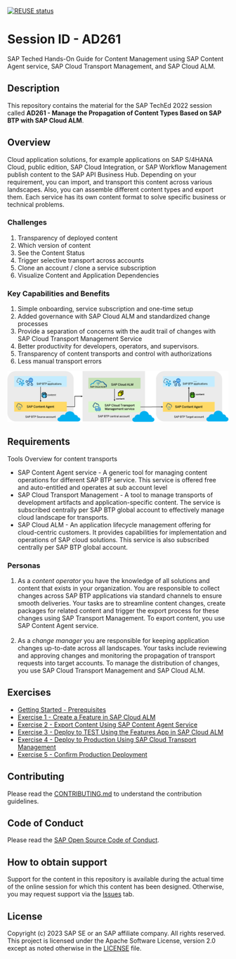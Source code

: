 [![REUSE status](https://api.reuse.software/badge/github.com/SAP-samples/teched2023-AD261)](https://api.reuse.software/info/github.com/SAP-samples/teched2023-AD261)

# Session ID - AD261
SAP Teched Hands-On Guide for Content Management using SAP Content Agent service, SAP Cloud Transport Management, and SAP Cloud ALM.

## Description

This repository contains the material for the SAP TechEd 2022 session called **AD261 - Manage the Propagation of Content Types Based on SAP BTP with SAP Cloud ALM**. 

## Overview

Cloud application solutions, for example applications on SAP S/4HANA Cloud, public edition, SAP Cloud Integration, or SAP Workflow Management publish content to the SAP API Business Hub. Depending on your requirement, you can import, and transport this content across various landscapes. Also, you can assemble different content types and export them. Each service has its own content format to solve specific business or technical problems. 

### Challenges 
1.	Transparency of deployed content
2.	Which version of content 
3.	See the Content Status
4.	Trigger selective transport across accounts
5.	Clone an account / clone a service subscription 
6.	Visualize Content and Application Dependencies 

### Key Capabilities and Benefits 

1.	Simple onboarding, service subscription and one-time setup
2.	Added governance with SAP Cloud ALM and standardized change processes
3.	Provide a separation of concerns with the audit trail of changes with SAP Cloud Transport Management Service 
4.	Better productivity for developers, operators, and supervisors.
5.	Transparency of content transports and control with authorizations
6.	Less manual transport errors

<img src="exercises/ex0/images/Overview.png" width="1000">

## Requirements

Tools Overview for content transports 
 - SAP Content Agent service - A generic tool for managing content operations for different SAP BTP service. This service is offered free and auto-entitled and operates at sub account level
 - SAP Cloud Transport Management - A tool to manage transports of development artifacts and application-specific content. The service is subscribed centrally per SAP BTP global account to effectively manage cloud landscape for transports.
 - SAP Cloud ALM - An application lifecycle management offering for cloud-centric customers. It provides capabilities for implementation and operations of SAP cloud solutions. This service is also subscribed centrally per SAP BTP global account.

### Personas

1. As a *content operator* you have the knowledge of all solutions and content that exists in your organization.
You are responsible to collect changes across SAP BTP applications via standard channels to ensure smooth deliveries. 
Your tasks are to streamline content changes, create packages for related content and trigger the export process for these changes using SAP Transport Management.
To export content, you use SAP Content Agent service. 
</br></br>
2. As a *change manager* you are responsible for keeping application changes up-to-date across all landscapes.
Your tasks include reviewing and approving changes and monitoring the propagation of transport requests into target accounts.
To manage the distribution of changes, you use SAP Cloud Transport Management and SAP Cloud ALM.

## Exercises

- [Getting Started - Prerequisites](exercises/ex0/README.md)
- [Exercise 1 - Create a Feature in SAP Cloud ALM](exercises/ex1/README.md)
- [Exercise 2 - Export Content Using SAP Content Agent Service](exercises/ex2/README.md)
- [Exercise 3 - Deploy to TEST Using the Features App in SAP Cloud ALM](exercises/ex3/README.md)
- [Exercise 4 - Deploy to Production Using SAP Cloud Transport Management](exercises/ex4/README.md)
- [Exercise 5 - Confirm Production Deployment](exercises/ex5/README.md)  


## Contributing
Please read the [CONTRIBUTING.md](./CONTRIBUTING.md) to understand the contribution guidelines.

## Code of Conduct
Please read the [SAP Open Source Code of Conduct](https://github.com/SAP-samples/.github/blob/main/CODE_OF_CONDUCT.md).

## How to obtain support

Support for the content in this repository is available during the actual time of the online session for which this content has been designed. Otherwise, you may request support via the [Issues](../../issues) tab.

## License
Copyright (c) 2023 SAP SE or an SAP affiliate company. All rights reserved. This project is licensed under the Apache Software License, version 2.0 except as noted otherwise in the [LICENSE](LICENSES/Apache-2.0.txt) file.
